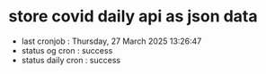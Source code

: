 # store covid daily api as json data

- last cronjob : Thursday, 27 March 2025 13:26:47
- status og cron : success
- status daily cron : success
      
      